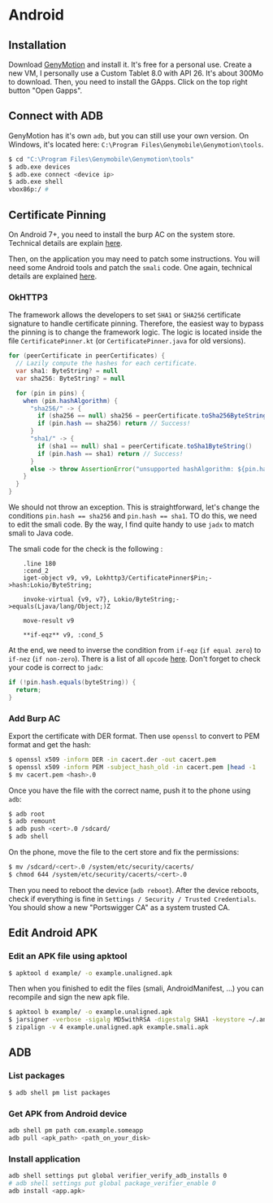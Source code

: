 Android
=======

## Installation
Download [GenyMotion](https://www.genymotion.com/) and install it. It's free for
a personal use.
Create a new VM, I personally use a Custom Tablet 8.0 with API 26. It's about
300Mo to download.
Then, you need to install the GApps. Click on the top right button "Open Gapps".


## Connect with ADB
GenyMotion has it's own `adb`, but you can still use your own version. On Windows,
it's located here: `C:\Program Files\Genymobile\Genymotion\tools`.

```bash
$ cd "C:\Program Files\Genymobile\Genymotion\tools"
$ adb.exe devices
$ adb.exe connect <device ip>
$ adb.exe shell
vbox86p:/ #
```


## Certificate Pinning
On Android 7+, you need to install the burp AC on the system store. Technical details
are explain [here](https://blog.jeroenhd.nl/article/android-7-nougat-and-certificate-authorities).

Then, on the application you may need to patch some instructions. You will need
some Android tools and patch the `smali` code. One again, technical details are
explained [here](https://medium.com/@felipecsl/bypassing-certificate-pinning-on-android-for-fun-and-profit-1b0d14beab2b).

### OkHTTP3
The framework allows the developers to set `SHA1` or `SHA256` certificate signature
to handle certificate pinning. Therefore, the easiest way to bypass the pinning
is to change the framework logic.
The logic is located inside the file `CertificatePinner.kt` (or `CertificatePinner.java`
for old versions).

```java
for (peerCertificate in peerCertificates) {
  // Lazily compute the hashes for each certificate.
  var sha1: ByteString? = null
  var sha256: ByteString? = null

  for (pin in pins) {
    when (pin.hashAlgorithm) {
      "sha256/" -> {
        if (sha256 == null) sha256 = peerCertificate.toSha256ByteString()
        if (pin.hash == sha256) return // Success!
      }
      "sha1/" -> {
        if (sha1 == null) sha1 = peerCertificate.toSha1ByteString()
        if (pin.hash == sha1) return // Success!
      }
      else -> throw AssertionError("unsupported hashAlgorithm: ${pin.hashAlgorithm}")
    }
  }
}
```

We should not throw an exception. This is straightforward, let's change the
conditions `pin.hash == sha256` and `pin.hash == sha1`. TO do this, we need to
edit the smali code. By the way, I find quite handy to use `jadx` to match smali
to Java code.

The smali code for the check is the following :

```
    .line 180
    :cond_2
    iget-object v9, v9, Lokhttp3/CertificatePinner$Pin;->hash:Lokio/ByteString;

    invoke-virtual {v9, v7}, Lokio/ByteString;->equals(Ljava/lang/Object;)Z

    move-result v9

    **if-eqz** v9, :cond_5
```

At the end, we need to inverse the condition from `if-eqz` (`if equal zero`) to
`if-nez` (`if non-zero`). There is a list of all `opcode` [here](http://pallergabor.uw.hu/androidblog/dalvik_opcodes.html).
Don't forget to check your code is correct to `jadx`:

```java
if (!pin.hash.equals(byteString)) {
  return;
}
```


### Add Burp AC
Export the certificate with DER format. Then use `openssl` to convert to PEM format
and get the hash:

```bash
$ openssl x509 -inform DER -in cacert.der -out cacert.pem
$ openssl x509 -inform PEM -subject_hash_old -in cacert.pem |head -1
$ mv cacert.pem <hash>.0
```

Once you have the file with the correct name, push it to the phone using `adb`:

```bash
$ adb root
$ adb remount
$ adb push <cert>.0 /sdcard/
$ adb shell
```


On the phone, move the file to the cert store and fix the permissions:

```bash
$ mv /sdcard/<cert>.0 /system/etc/security/cacerts/
$ chmod 644 /system/etc/security/cacerts/<cert>.0
```

Then you need to reboot the device (`adb reboot`). After the device reboots,
check if everything is fine in `Settings / Security / Trusted Credentials`. You
should show a new "Portswigger CA" as a system trusted CA.


## Edit Android APK

### Edit an APK file using apktool
```bash
$ apktool d example/ -o example.unaligned.apk
```

Then when you finished to edit the files (smali, AndroidManifest, ...) you can
recompile and sign the new apk file.

```bash
$ apktool b example/ -o example.unaligned.apk
$ jarsigner -verbose -sigalg MD5withRSA -digestalg SHA1 -keystore ~/.android/debug.keystore -storepass android example.unaligned.apk androiddebugkey
$ zipalign -v 4 example.unaligned.apk example.smali.apk
```


## ADB

### List packages
```bash
$ adb shell pm list packages
```

### Get APK from Android device
```bash
adb shell pm path com.example.someapp
adb pull <apk_path> <path_on_your_disk>
```

### Install application
```bash
adb shell settings put global verifier_verify_adb_installs 0
# adb shell settings put global package_verifier_enable 0
adb install <app.apk>
```
